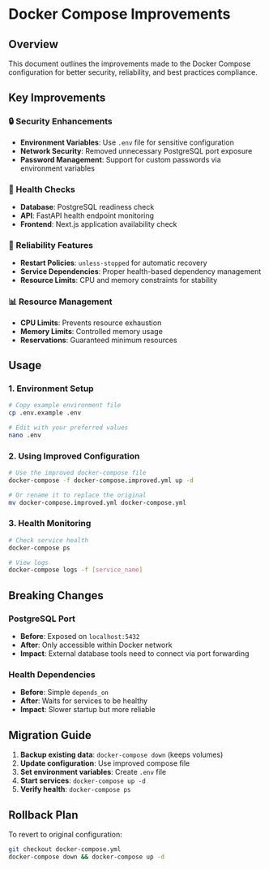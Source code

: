 # Docker Compose Improvements

## Overview
This document outlines the improvements made to the Docker Compose configuration for better security, reliability, and best practices compliance.

## Key Improvements

### 🔒 Security Enhancements
- **Environment Variables**: Use `.env` file for sensitive configuration
- **Network Security**: Removed unnecessary PostgreSQL port exposure
- **Password Management**: Support for custom passwords via environment variables

### 🏥 Health Checks
- **Database**: PostgreSQL readiness check
- **API**: FastAPI health endpoint monitoring
- **Frontend**: Next.js application availability check

### 🔄 Reliability Features
- **Restart Policies**: `unless-stopped` for automatic recovery
- **Service Dependencies**: Proper health-based dependency management
- **Resource Limits**: CPU and memory constraints for stability

### 📊 Resource Management
- **CPU Limits**: Prevents resource exhaustion
- **Memory Limits**: Controlled memory usage
- **Reservations**: Guaranteed minimum resources

## Usage

### 1. Environment Setup
```bash
# Copy example environment file
cp .env.example .env

# Edit with your preferred values
nano .env
```

### 2. Using Improved Configuration
```bash
# Use the improved docker-compose file
docker-compose -f docker-compose.improved.yml up -d

# Or rename it to replace the original
mv docker-compose.improved.yml docker-compose.yml
```

### 3. Health Monitoring
```bash
# Check service health
docker-compose ps

# View logs
docker-compose logs -f [service_name]
```

## Breaking Changes

### PostgreSQL Port
- **Before**: Exposed on `localhost:5432`
- **After**: Only accessible within Docker network
- **Impact**: External database tools need to connect via port forwarding

### Health Dependencies
- **Before**: Simple `depends_on`
- **After**: Waits for services to be healthy
- **Impact**: Slower startup but more reliable

## Migration Guide

1. **Backup existing data**: `docker-compose down` (keeps volumes)
2. **Update configuration**: Use improved compose file
3. **Set environment variables**: Create `.env` file
4. **Start services**: `docker-compose up -d`
5. **Verify health**: `docker-compose ps`

## Rollback Plan

To revert to original configuration:
```bash
git checkout docker-compose.yml
docker-compose down && docker-compose up -d
```